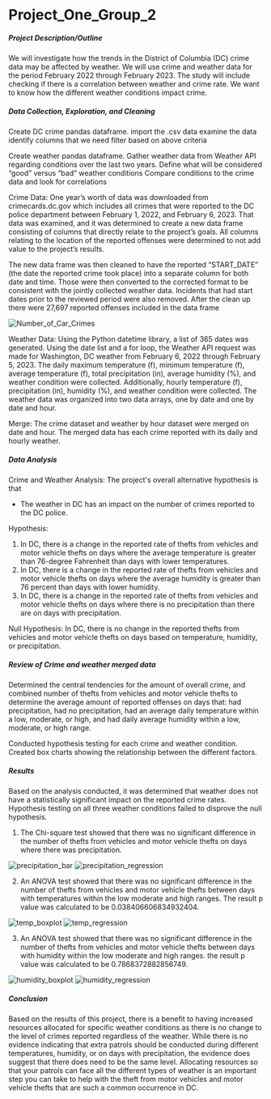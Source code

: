 # Project_One_Group_2

##### Project Description/Outline
We will investigate how the trends in the District of Columbia (DC) crime data may be affected by weather. We will use crime and weather data for the period February 2022 through February 2023. The study will include checking if there is a correlation between weather and crime rate. We want to know how the different weather conditions impact crime.

##### Data Collection, Exploration, and Cleaning
Create DC crime pandas dataframe.
  import the .csv data
  examine the data
  identify columns that we need
  filter based on above criteria

Create weather pandas dataframe.
  Gather weather data from Weather API regarding conditions over the last two years.
  Define what will be considered “good” versus “bad” weather conditions
  Compare conditions to the crime data and look for correlations

Crime Data: 
One year’s worth of data was downloaded from crimecards.dc.gov which includes all crimes that were reported to the DC police department between February 1, 2022, and February 6, 2023.  That data was examined, and it was determined to create a new data frame consisting of columns that directly relate to the project’s goals.  All columns relating to the location of the reported offenses were determined to not add value to the project’s results.

The new data frame was then cleaned to have the reported “START_DATE” (the date the reported crime took place) into a separate column for both date and time.  Those were then converted to the corrected format to be consistent with the jointly collected weather data.  Incidents that had start dates prior to the reviewed period were also removed.  After the clean up there were 27,697 reported offenses included in the data frame

![Number_of_Car_Crimes](output_crime_data\Number_of_Car_Crimes.png)

Weather Data: Using the Python datetime library, a list of 365 dates was generated. Using the date list and a for loop, the Weather API request was made for Washington, DC weather from February 6, 2022 through February 5, 2023. The daily maximum temperature (f), minimum temperature (f), average temperature (f), total precipitation (in), average humidity (%), and weather condition were collected. Additionally, hourly temperature (f), precipitation (in), humidity (%), and weather condition were collected. The weather data was organized into two data arrays, one by date and one by date and hour. 

Merge: The crime dataset and weather by hour dataset were merged on date and hour. The merged data has each crime reported with its daily and hourly weather.

##### Data Analysis
Crime and Weather Analysis: The project's overall alternative hypothesis is that
* The weather in DC has an impact on the number of crimes reported to the DC police.

Hypothesis:
1. In DC, there is a change in the reported rate of thefts from vehicles and motor vehicle thefts on days where the average temperature is greater than 76-degree Fahrenheit than days with lower temperatures.
2. In DC, there is a change in the reported rate of thefts from vehicles and motor vehicle thefts on days where the average humidity is greater than 76 percent than days with lower humidity.
3. In DC, there is a change in the reported rate of thefts from vehicles and motor vehicle thefts on days where there is no precipitation than there are on days with precipitation.

Null Hypothesis:
In DC, there is no change in the reported thefts from vehicles and motor vehicle thefts on days based on temperature, humidity, or precipitation.

##### Review of Crime and weather merged data
Determined the central tendencies for the amount of overall crime, and combined number of thefts from vehicles and motor vehicle thefts to determine the average amount of reported offenses on days that: had precipitation, had no precipitation, had an average daily temperature within a low, moderate, or high, and had daily average humidity within a low, moderate, or high range.

Conducted hypothesis testing for each crime and weather condition.  Created box charts showing the relationship between the different factors.

##### Results
Based on the analysis conducted, it was determined that weather does not have a statistically significant impact on the reported crime rates.  Hypothesis testing on all three weather conditions failed to disprove the null hypothesis.  

1. The Chi-square test showed that there was no significant difference in the number of thefts from vehicles and motor vehicle thefts on days where there was precipitation.

![precipitation_bar](output_figures/precipitation_bar.png)
![precipitation_regression](output_figures/precipitation_regression.png)

2. An ANOVA test showed that there was no significant difference in the number of thefts from vehicles and motor vehicle thefts between days with temperatures within the low moderate and high ranges.   The result p value was calculated to be 0.038406606834932404.

![temp_boxplot](output_figures/temp_boxplot.png)
![temp_regression](output_figures/temp_regression.png)

3. An ANOVA test showed that there was no significant difference in the number of thefts from vehicles and motor vehicle thefts between days with humidity within the low moderate and high ranges. the result p value was calculated to be 0.7868372882856749.

![humidity_boxplot](output_figures/humidity_boxplot.png)
![humidity_regression](output_figures/humidity_regression.png)

##### Conclusion
Based on the results of this project, there is a benefit to having increased resources allocated for specific weather conditions as there is no change to the level of crimes reported regardless of the weather.  While there is no evidence indicating that extra patrols should be conducted during different temperatures, humidity, or on days with precipitation, the evidence does suggest that there does need to be the same level.  Allocating resources so that your patrols can face all the different types of weather is an important step you can take to help with the theft from motor vehicles and motor vehicle thefts that are such a common occurrence in DC.
